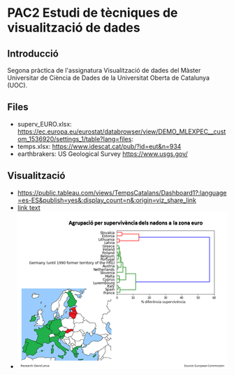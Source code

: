 # PAC2 Estudi de tècniques de visualització de dades

## Introducció
Segona pràctica de l'assignatura Visualització de dades del Màster Universitar de Ciència de Dades de la Universitat Oberta de Catalunya (UOC).

## Files
- superv_EURO.xlsx: https://ec.europa.eu/eurostat/databrowser/view/DEMO_MLEXPEC__custom_1536920/settings_1/table?lang=files:
- temps.xlsx:  https://www.idescat.cat/pub/?id=eut&n=934
- earthbrakers: US Geological Survey https://www.usgs.gov/


## Visualització

- https://public.tableau.com/views/TempsCatalans/Dashboard1?:language=es-ES&publish=yes&:display_count=n&:origin=viz_share_link
- <a href="https://public.tableau.com/views/TempsCatalans/Dashboard1?:language=es-ES&publish=yes&:display_count=n&:origin=viz_share_link">link text</a>
- <img src="dendro.png" alt="Dendrograma">



